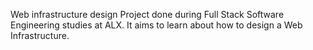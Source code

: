 Web infrastructure design
Project done during Full Stack Software Engineering studies at ALX. It aims to learn about how to design a Web Infrastructure.
